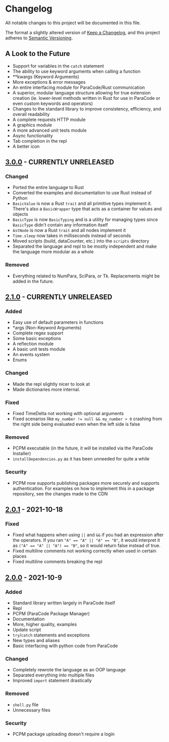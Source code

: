 # Changelog
All notable changes to this project will be documented in this file.

The format a slightly altered version of [Keep a Changelog](https://keepachangelog.com/en/1.0.0/),
and this project adheres to [Semantic Versioning](https://semver.org/spec/v2.0.0.html).

## A Look to the Future
- Support for variables in the `catch` statement
- The ability to use keyword arguments when calling a function
- **kwargs (Keyword Arguments)
- More exceptions & error messages
- An entire interfacing module for ParaCode/Rust communication
- A superior, modular language structure allowing for true extension creation (ie. lower-level methods written in Rust for use in ParaCode or even custom keywords and operators)
- Changes to the standard library to improve consistency, efficiency, and overall readability
- A complete requests HTTP module
- A graphics module
- A more advanced unit tests module
- Async functionality
- Tab completion in the repl
- A better icon

## [3.0.0] - CURRENTLY UNRELEASED
### Changed
- Ported the entire language to Rust
- Converted the examples and documentation to use Rust instead of Python
- `BasicValue` is now a Rust `trait` and all primitive types implement it. There's also a `BasicWrapper` type that acts as a container for values and objects
- `BasicType` is now `BasicTyping` and is a utility for managing types since `BasicType` didn't contain any information itself
- `AstNode` is now a Rust `trait` and all nodes implement it
- `Time.sleep` now takes in milliseconds instead of seconds
- Moved scripts (build, dataCounter, etc.) into the `scripts` directory
- Separated the language and repl to be mostly independent and make the language more modular as a whole

### Removed
- Everything related to NumPara, SciPara, or Tk. Replacements might be added in the future.

## [2.1.0] - CURRENTLY UNRELEASED
### Added
- Easy use of default parameters in functions
- *args (Non-Keyword Arguments)
- Complete regex support
- Some basic exceptions
- A reflection module
- A basic unit tests module
- An events system
- Enums

### Changed
- Made the repl slightly nicer to look at
- Made dictionaries more internal.

### Fixed
- Fixed TimeDelta not working with optional arguments
- Fixed scenarios like `my_number != null && my_number > 0` crashing from the right side being evaluated even when the left side is false

### Removed
- PCPM executable (in the future, it will be installed via the ParaCode Installer)
- `installDependencies.py` as it has been unneeded for quite a while

### Security
- PCPM now supports publishing packages more securely and supports authentication. For examples on how to implement this in a package repository, see the changes made to the CDN

## [2.0.1] - 2021-10-18
### Fixed
- Fixed what happens when using `||` and `&&` if you had an expression after the operators. If you ran `"A" == "A" || "A" == "B"`, it would interpret it as `("A" == "A" || "A") == "B"`, so it would return false instead of true.
- Fixed multiline comments not working correctly when used in certain places
- Fixed multiline comments breaking the repl

## [2.0.0] - 2021-10-9
### Added
- Standard library written largely in ParaCode itself
- Repl
- PCPM (ParaCode Package Manager)
- Documentation
- More, higher quality, examples
- Update script
- `try`/`catch` statements and exceptions
- New types and aliases
- Basic interfacing with python code from ParaCode

### Changed
- Completely rewrote the language as an OOP language
- Separated everything into multiple files
- Improved `import` statement drastically

### Removed
- `shell.py` file
- Unnecessary files

### Security
- PCPM package uploading doesn't require a login

[3.0.0]: https://github.com/ParaCodeLang/ParaCode/compare/rewrite...rewrite-rust

[2.1.0]: https://github.com/ParaCodeLang/ParaCode/compare/2.0.1...rewrite
[2.0.1]: https://github.com/ParaCodeLang/ParaCode/compare/2.0.0...2.0.1
[2.0.0]: https://github.com/ParaCodeLang/ParaCode/releases/tag/2.0.0
